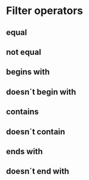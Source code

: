 # Filter operators

## equal

## not equal

## begins with

## doesn´t begin with

## contains

## doesn´t contain

## ends with

## doesn´t end with